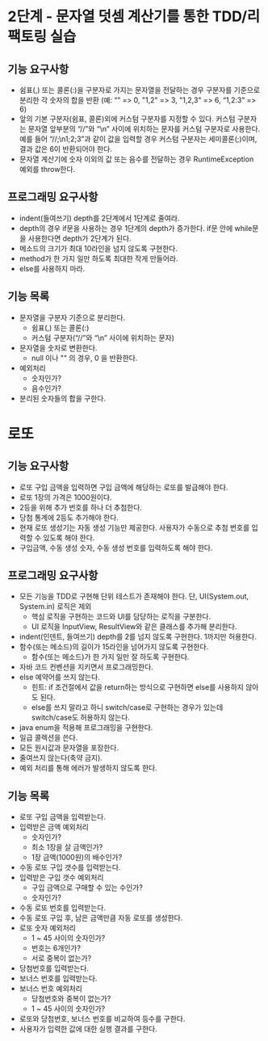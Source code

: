 # 2단계 - 문자열 덧셈 계산기를 통한 TDD/리팩토링 실습
## 기능 요구사항
* 쉼표(,) 또는 콜론(:)을 구분자로 가지는 문자열을 전달하는 경우 구분자를 기준으로 분리한 각 숫자의 합을 반환 (예: “” => 0, "1,2" => 3, "1,2,3" => 6, “1,2:3” => 6)
* 앞의 기본 구분자(쉼표, 콜론)외에 커스텀 구분자를 지정할 수 있다. 커스텀 구분자는 문자열 앞부분의 “//”와 “\n” 사이에 위치하는 문자를 커스텀 구분자로 사용한다. 예를 들어 “//;\n1;2;3”과 같이 값을 입력할 경우 커스텀 구분자는 세미콜론(;)이며, 결과 값은 6이 반환되어야 한다.
* 문자열 계산기에 숫자 이외의 값 또는 음수를 전달하는 경우 RuntimeException 예외를 throw한다.

## 프로그래밍 요구사항
* indent(들여쓰기) depth를 2단계에서 1단계로 줄여라.
* depth의 경우 if문을 사용하는 경우 1단계의 depth가 증가한다. if문 안에 while문을 사용한다면 depth가 2단계가 된다.
* 메소드의 크기가 최대 10라인을 넘지 않도록 구현한다.
* method가 한 가지 일만 하도록 최대한 작게 만들어라.
* else를 사용하지 마라.

## 기능 목록
* 문자열을 구분자 기준으로 분리한다.
	* 쉼표(,) 또는 콜론(:)
	* 커스텀 구분자(“//”와 “\n” 사이에 위치하는 문자)
* 문자열을 숫자로 변환한다.
	* null 이나 "" 의 경우, 0 을 반환한다.
* 예외처리
	* 숫자인가?
	* 음수인가?
* 분리된 숫자들의 합을 구한다.

# 로또
## 기능 요구사항
* 로또 구입 금액을 입력하면 구입 금액에 해당하는 로또를 발급해야 한다.
* 로또 1장의 가격은 1000원이다.
* 2등을 위해 추가 번호를 하나 더 추첨한다.
* 당첨 통계에 2등도 추가해야 한다.
* 현재 로또 생성기는 자동 생성 기능만 제공한다. 사용자가 수동으로 추첨 번호를 입력할 수 있도록 해야 한다.
* 구입금액, 수동 생성 숫자, 수동 생성 번호를 입력하도록 해야 한다.

## 프로그래밍 요구사항
* 모든 기능을 TDD로 구현해 단위 테스트가 존재해야 한다. 단, UI(System.out, System.in) 로직은 제외
	* 핵심 로직을 구현하는 코드와 UI를 담당하는 로직을 구분한다.
	* UI 로직을 InputView, ResultView와 같은 클래스를 추가해 분리한다.
* indent(인덴트, 들여쓰기) depth를 2를 넘지 않도록 구현한다. 1까지만 허용한다.
* 함수(또는 메소드)의 길이가 15라인을 넘어가지 않도록 구현한다.
	* 함수(또는 메소드)가 한 가지 일만 잘 하도록 구현한다.
* 자바 코드 컨벤션을 지키면서 프로그래밍한다.
* else 예약어를 쓰지 않는다.
	* 힌트: if 조건절에서 값을 return하는 방식으로 구현하면 else를 사용하지 않아도 된다.
	* else를 쓰지 말라고 하니 switch/case로 구현하는 경우가 있는데 switch/case도 허용하지 않는다.
* java enum을 적용해 프로그래밍을 구현한다.
* 일급 콜렉션을 쓴다.
* 모든 원시값과 문자열을 포장한다.
* 줄여쓰지 않는다(축약 금지).
* 예외 처리를 통해 에러가 발생하지 않도록 한다.
	
## 기능 목록
* 로또 구입 금액을 입력받는다.
* 입력받은 금액 예외처리
	* 숫자인가?
	* 최소 1장을 살 금액인가?
	* 1장 금액(1000원)의 배수인가?
* 수동 로또 구입 갯수를 입력받는다.
* 입력받은 구입 갯수 예외처리
    * 구입 금액으로 구매할 수 있는 수인가?
    * 숫자인가?
* 수동 로또 번호를 입력받는다.
* 수동 로또 구입 후, 남은 금액만큼 자동 로또를 생성한다.
* 로또 숫자 예외처리
    * 1 ~ 45 사이의 숫자인가?
	* 번호는 6개인가?
	* 서로 중복이 없는가?
* 당첨번호를 입력받는다.
* 보너스 번호를 입력받는다.
* 보너스 번호 예외처리
    * 당첨번호와 중복이 없는가?
    * 1 ~ 45 사이의 숫자인가?
* 로또와 당첨번호, 보너스 번호를 비교하여 등수를 구한다.
* 사용자가 입력한 값에 대한 실행 결과를 구한다.